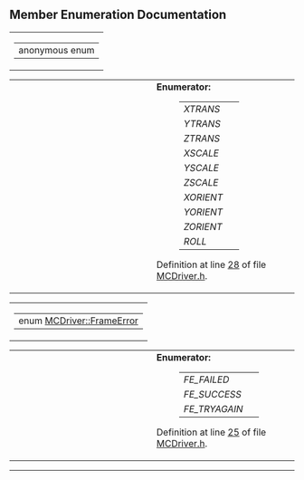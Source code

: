 ## Member Enumeration Documentation

<span id="dca29a1140aadadfd92b34a02fa516ef" class="anchor"></span>

<table class="mdTable" data-cellpadding="2" data-cellspacing="0">
<colgroup>
<col style="width: 100%" />
</colgroup>
<tbody>
<tr>
<td class="mdRow"><table data-cellpadding="0" data-cellspacing="0" data-border="0">
<tbody>
<tr>
<td class="md" data-nowrap="" data-valign="top">anonymous enum</td>
</tr>
</tbody>
</table></td>
</tr>
</tbody>
</table>

<table data-cellspacing="5" data-cellpadding="0" data-border="0">
<colgroup>
<col style="width: 50%" />
<col style="width: 50%" />
</colgroup>
<tbody>
<tr>
<td> </td>
<td><dl>
<dt><strong>Enumerator:</strong></dt>
<dd>
<table data-border="0" data-cellspacing="2" data-cellpadding="0">
<tbody>
<tr>
<td data-valign="top"><em><span id="dca29a1140aadadfd92b34a02fa516efab89d8462fe52fea714ca523f21b9fd6" class="anchor"></span>XTRANS</em> </td>
<td></td>
</tr>
<tr>
<td data-valign="top"><em><span id="dca29a1140aadadfd92b34a02fa516effdb7466f038e37034ee18610f352e7cc" class="anchor"></span>YTRANS</em> </td>
<td></td>
</tr>
<tr>
<td data-valign="top"><em><span id="dca29a1140aadadfd92b34a02fa516ef3b2645c91ddfda0e16399d2577a4f3c6" class="anchor"></span>ZTRANS</em> </td>
<td></td>
</tr>
<tr>
<td data-valign="top"><em><span id="dca29a1140aadadfd92b34a02fa516ef119689a6881a476793d78e2f1c3d52e5" class="anchor"></span>XSCALE</em> </td>
<td></td>
</tr>
<tr>
<td data-valign="top"><em><span id="dca29a1140aadadfd92b34a02fa516ef09da925c689618d48a12515cce23e869" class="anchor"></span>YSCALE</em> </td>
<td></td>
</tr>
<tr>
<td data-valign="top"><em><span id="dca29a1140aadadfd92b34a02fa516ef3046344ca6761ef7c0d5a4d5990da666" class="anchor"></span>ZSCALE</em> </td>
<td></td>
</tr>
<tr>
<td data-valign="top"><em><span id="dca29a1140aadadfd92b34a02fa516ef90c282b44b3ac4d471c847958062058e" class="anchor"></span>XORIENT</em> </td>
<td></td>
</tr>
<tr>
<td data-valign="top"><em><span id="dca29a1140aadadfd92b34a02fa516ef03389cab6fd285a7a6b3bd9caaf67bb4" class="anchor"></span>YORIENT</em> </td>
<td></td>
</tr>
<tr>
<td data-valign="top"><em><span id="dca29a1140aadadfd92b34a02fa516ef1bd100200b9b7bb082fa5008b4e2a16a" class="anchor"></span>ZORIENT</em> </td>
<td></td>
</tr>
<tr>
<td data-valign="top"><em><span id="dca29a1140aadadfd92b34a02fa516ef08cd1a31f17f0247ac89e2fbaadaa9e8" class="anchor"></span>ROLL</em> </td>
<td></td>
</tr>
</tbody>
</table>
</dd>
</dl>
<p>Definition at line <a href="MCDriver_8h-source.md#l00028" class="el">28</a> of file <a href="MCDriver_8h-source.md" class="el">MCDriver.h</a>.</p></td>
</tr>
</tbody>
</table>

<span id="90bf8504e8b4c8625619070673984317" class="anchor"></span>

<table class="mdTable" data-cellpadding="2" data-cellspacing="0">
<colgroup>
<col style="width: 100%" />
</colgroup>
<tbody>
<tr>
<td class="mdRow"><table data-cellpadding="0" data-cellspacing="0" data-border="0">
<tbody>
<tr>
<td class="md" data-nowrap="" data-valign="top">enum <a href="classMCDriver.md#90bf8504e8b4c8625619070673984317" class="el">MCDriver::FrameError</a></td>
</tr>
</tbody>
</table></td>
</tr>
</tbody>
</table>

<table data-cellspacing="5" data-cellpadding="0" data-border="0">
<colgroup>
<col style="width: 50%" />
<col style="width: 50%" />
</colgroup>
<tbody>
<tr>
<td> </td>
<td><dl>
<dt><strong>Enumerator:</strong></dt>
<dd>
<table data-border="0" data-cellspacing="2" data-cellpadding="0">
<tbody>
<tr>
<td data-valign="top"><em><span id="90bf8504e8b4c8625619070673984317450cfc141d8f339671c4b497fa6852c9" class="anchor"></span>FE_FAILED</em> </td>
<td></td>
</tr>
<tr>
<td data-valign="top"><em><span id="90bf8504e8b4c86256190706739843172ec1f190e144f78663eb5764aea418fb" class="anchor"></span>FE_SUCCESS</em> </td>
<td></td>
</tr>
<tr>
<td data-valign="top"><em><span id="90bf8504e8b4c8625619070673984317bd8ebe490b4e0564b4802d8902fc524c" class="anchor"></span>FE_TRYAGAIN</em> </td>
<td></td>
</tr>
</tbody>
</table>
</dd>
</dl>
<p>Definition at line <a href="MCDriver_8h-source.md#l00025" class="el">25</a> of file <a href="MCDriver_8h-source.md" class="el">MCDriver.h</a>.</p></td>
</tr>
</tbody>
</table>

------------------------------------------------------------------------

